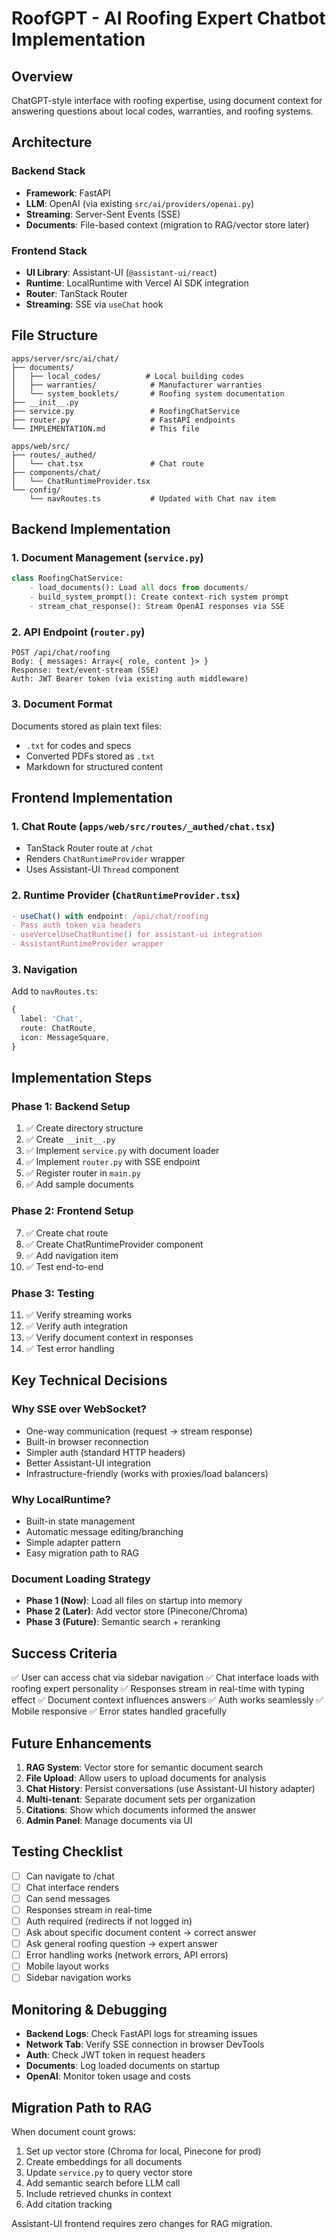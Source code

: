 # RoofGPT - AI Roofing Expert Chatbot Implementation

## Overview
ChatGPT-style interface with roofing expertise, using document context for answering questions about local codes, warranties, and roofing systems.

## Architecture

### Backend Stack
- **Framework**: FastAPI
- **LLM**: OpenAI (via existing `src/ai/providers/openai.py`)
- **Streaming**: Server-Sent Events (SSE)
- **Documents**: File-based context (migration to RAG/vector store later)

### Frontend Stack
- **UI Library**: Assistant-UI (`@assistant-ui/react`)
- **Runtime**: LocalRuntime with Vercel AI SDK integration
- **Router**: TanStack Router
- **Streaming**: SSE via `useChat` hook

## File Structure

```
apps/server/src/ai/chat/
├── documents/
│   ├── local_codes/          # Local building codes
│   ├── warranties/            # Manufacturer warranties
│   └── system_booklets/       # Roofing system documentation
├── __init__.py
├── service.py                 # RoofingChatService
├── router.py                  # FastAPI endpoints
└── IMPLEMENTATION.md          # This file

apps/web/src/
├── routes/_authed/
│   └── chat.tsx               # Chat route
├── components/chat/
│   └── ChatRuntimeProvider.tsx
└── config/
    └── navRoutes.ts           # Updated with Chat nav item
```

## Backend Implementation

### 1. Document Management (`service.py`)

```python
class RoofingChatService:
    - load_documents(): Load all docs from documents/
    - build_system_prompt(): Create context-rich system prompt
    - stream_chat_response(): Stream OpenAI responses via SSE
```

### 2. API Endpoint (`router.py`)

```
POST /api/chat/roofing
Body: { messages: Array<{ role, content }> }
Response: text/event-stream (SSE)
Auth: JWT Bearer token (via existing auth middleware)
```

### 3. Document Format

Documents stored as plain text files:
- `.txt` for codes and specs
- Converted PDFs stored as `.txt`
- Markdown for structured content

## Frontend Implementation

### 1. Chat Route (`apps/web/src/routes/_authed/chat.tsx`)

- TanStack Router route at `/chat`
- Renders `ChatRuntimeProvider` wrapper
- Uses Assistant-UI `Thread` component

### 2. Runtime Provider (`ChatRuntimeProvider.tsx`)

```typescript
- useChat() with endpoint: /api/chat/roofing
- Pass auth token via headers
- useVercelUseChatRuntime() for assistant-ui integration
- AssistantRuntimeProvider wrapper
```

### 3. Navigation

Add to `navRoutes.ts`:
```typescript
{
  label: 'Chat',
  route: ChatRoute,
  icon: MessageSquare,
}
```

## Implementation Steps

### Phase 1: Backend Setup
1. ✅ Create directory structure
2. ✅ Create `__init__.py`
3. ✅ Implement `service.py` with document loader
4. ✅ Implement `router.py` with SSE endpoint
5. ✅ Register router in `main.py`
6. ✅ Add sample documents

### Phase 2: Frontend Setup
7. ✅ Create chat route
8. ✅ Create ChatRuntimeProvider component
9. ✅ Add navigation item
10. ✅ Test end-to-end

### Phase 3: Testing
11. ✅ Verify streaming works
12. ✅ Verify auth integration
13. ✅ Verify document context in responses
14. ✅ Test error handling

## Key Technical Decisions

### Why SSE over WebSocket?
- One-way communication (request → stream response)
- Built-in browser reconnection
- Simpler auth (standard HTTP headers)
- Better Assistant-UI integration
- Infrastructure-friendly (works with proxies/load balancers)

### Why LocalRuntime?
- Built-in state management
- Automatic message editing/branching
- Simple adapter pattern
- Easy migration path to RAG

### Document Loading Strategy
- **Phase 1 (Now)**: Load all files on startup into memory
- **Phase 2 (Later)**: Add vector store (Pinecone/Chroma)
- **Phase 3 (Future)**: Semantic search + reranking

## Success Criteria

✅ User can access chat via sidebar navigation
✅ Chat interface loads with roofing expert personality
✅ Responses stream in real-time with typing effect
✅ Document context influences answers
✅ Auth works seamlessly
✅ Mobile responsive
✅ Error states handled gracefully

## Future Enhancements

1. **RAG System**: Vector store for semantic document search
2. **File Upload**: Allow users to upload documents for analysis
3. **Chat History**: Persist conversations (use Assistant-UI history adapter)
4. **Multi-tenant**: Separate document sets per organization
5. **Citations**: Show which documents informed the answer
6. **Admin Panel**: Manage documents via UI

## Testing Checklist

- [ ] Can navigate to /chat
- [ ] Chat interface renders
- [ ] Can send messages
- [ ] Responses stream in real-time
- [ ] Auth required (redirects if not logged in)
- [ ] Ask about specific document content → correct answer
- [ ] Ask general roofing question → expert answer
- [ ] Error handling works (network errors, API errors)
- [ ] Mobile layout works
- [ ] Sidebar navigation works

## Monitoring & Debugging

- **Backend Logs**: Check FastAPI logs for streaming issues
- **Network Tab**: Verify SSE connection in browser DevTools
- **Auth**: Check JWT token in request headers
- **Documents**: Log loaded documents on startup
- **OpenAI**: Monitor token usage and costs

## Migration Path to RAG

When document count grows:

1. Set up vector store (Chroma for local, Pinecone for prod)
2. Create embeddings for all documents
3. Update `service.py` to query vector store
4. Add semantic search before LLM call
5. Include retrieved chunks in context
6. Add citation tracking

Assistant-UI frontend requires zero changes for RAG migration.

